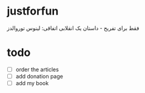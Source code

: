 justforfun
==========

فقط برای تفریح - داستان یک انقلابی اتفاقی: لینوس توروالدز



# todo

- [ ] order the articles
- [ ] add donation page
- [ ] add my book
